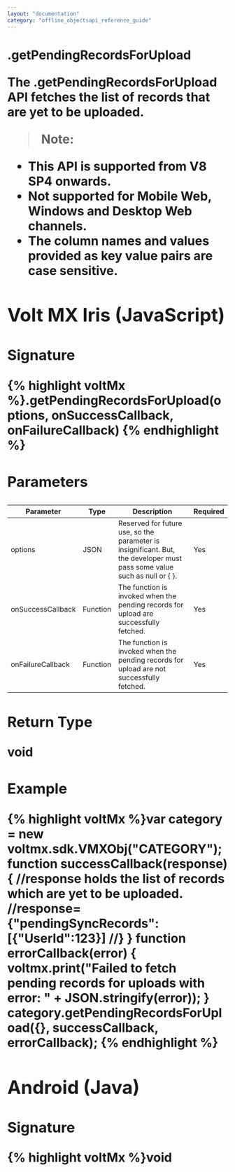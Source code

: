 ```yaml
---
layout: "documentation"
category: "offline_objectsapi_reference_guide"
---
```



<object>.getPendingRecordsForUpload
===================================

The **<object>.getPendingRecordsForUpload** API fetches the list of records that are yet to be uploaded.

> **Note:**  
*   This API is supported from V8 SP4 onwards.  
*   Not supported for Mobile Web, Windows and Desktop Web channels.  
*   The column names and values provided as key value pairs are case sensitive.  

Volt MX  Iris (JavaScript)
----------------------------

### Signature

{% highlight voltMx %}<object>.getPendingRecordsForUpload(options, onSuccessCallback, onFailureCallback)
{% endhighlight %}

### Parameters

  
| Parameter | Type | Description | Required |
| --- | --- | --- | --- |
| options | JSON | Reserved for future use, so the parameter is insignificant. But, the developer must pass some value such as null or { }. | Yes |
| onSuccessCallback | Function | The function is invoked when the pending records for upload are successfully fetched. | Yes |
| onFailureCallback | Function | The function is invoked when the pending records for upload are not successfully fetched. | Yes |

### Return Type

void

### Example

{% highlight voltMx %}var category = new voltmx.sdk.VMXObj("CATEGORY");  
function successCallback(response) 
{ 
	//response holds the list of records which are yet to be uploaded.
	//response={"pendingSyncRecords": [{"UserId":123}]
			//}
}
function errorCallback(error) 
{
	voltmx.print("Failed to fetch pending records for uploads with error: " + JSON.stringify(error)); 
}
category.getPendingRecordsForUpload({}, successCallback, errorCallback);
{% endhighlight %}

Android (Java)
--------------

### Signature

{% highlight voltMx %}void <object>.getPendingRecordsForUpload(HashMap<String, Object> options, final HCLCallback syncCallback) throws Exception
{% endhighlight %}

### Parameters

  
| Parameter | Type | Description | Required |
| --- | --- | --- | --- |
| options | HashMap <String, Object> | Reserved for future use, so the parameter is insignificant. But, the developer must pass some value such as null or { }. | Yes |
| syncCallback | HCLCallback | The function is invoked when the pending records for upload are successfully fetched or on an error. | Yes |

### Return Type

void

### Example

{% highlight voltMx %}
HashMap<String, Object> options = new HashMap<String, Object>(); 
try 
{ 
	VMXObj category = new VMXObj("CATEGORY"); 
	category.getPendingRecordsForUpload(options, new HCLCallback()
	{ 
		@Override 
		public void onSuccess(Object object) 
		{ 
			Log.d("Pending records for upload", "Records are fetched  
 successfully."); 
		} 
		@Override 
		public void onFailure(object error) 
		{
		OfflineObjectsException e=(OfflineObjectsException)error; 
		Log.e("Pending records for upload ", "Fetching pending  
 records for upload unsuccessful for category with Error :" + e.getMessage()); 
		} 
	});
}  
catch (Exception e) 
{
	Log.e("Pending records for upload ", "Fetching pending
	records for upload unsuccessful for category with Error :" +
	e.getMessage());
}
{% endhighlight %}

iOS (Objective C)
-----------------

### Signature

{% highlight voltMx %}void <object> getPendingRecordsForUpload:(NSDictionary <NSString *, id> *)options 
		onSuccess:(HCLSuccessCompletionHandler)onSuccess 
		onFailure:(HCLFailureCompletionHandler)onFailure
{% endhighlight %}

### Parameters

  
| Parameter | Type | Description | Required |
| --- | --- | --- | --- |
| options | NSDictionary<NSString \*, id> | Reserved for future use, so the parameter is insignificant. But, the developer must pass some value such as null or { }. | Yes |
| onSuccess | HCLSuccessCompletionHandler | The function is invoked when the pending records for upload are successfully fetched. | Yes |
| onFailure | HCLFailureCompletionHandler | The function is invoked when the pending records for upload are not successfully fetched. | Yes |

### Return Type

void

### Example

{% highlight voltMx %}NSError *error;
VMXObj *category = [[VMXObj alloc] initWithName:@"CATEGORY" error:&error];

if(!error) 
{
	[category getPendingRecordsForUpload: options
	onSuccess:^(id object)
	{
		NSLog(@"Records pending for upload fetched
		successfully.");
	} 
	onFailure:^(id object)
	{
		OfflineObjectsError *error=(OfflineObjectsError)object;
		NSLog(@"Records pending for upload couldn’t be
		fetched with error %@",[error.userInfo localizedDescription]);
	}  
 ];  
} else 
{
	NSLog(@"VMXObj couldn’t be
	initialized with error %@",[error.userInfo localizedDescription]);
}
{% endhighlight %}
